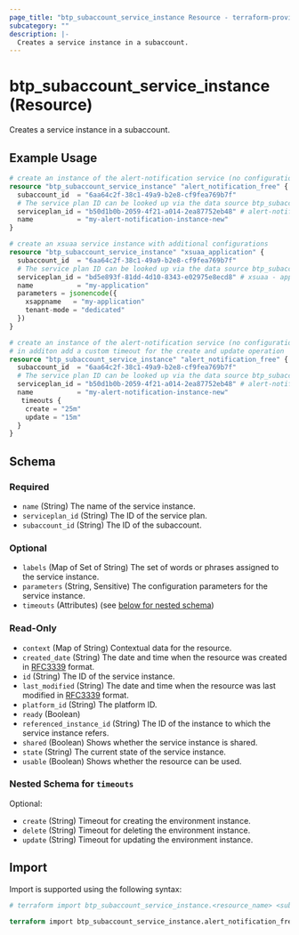 ```yaml
---
page_title: "btp_subaccount_service_instance Resource - terraform-provider-btp"
subcategory: ""
description: |-
  Creates a service instance in a subaccount.
---
```


# btp_subaccount_service_instance (Resource)

Creates a service instance in a subaccount.

## Example Usage

```terraform
# create an instance of the alert-notification service (no configuration necessary)
resource "btp_subaccount_service_instance" "alert_notification_free" {
  subaccount_id  = "6aa64c2f-38c1-49a9-b2e8-cf9fea769b7f"
  # The service plan ID can be looked up via the data source btp_subaccount_service_plan
  serviceplan_id = "b50d1b0b-2059-4f21-a014-2ea87752eb48" # alert-notification - free
  name           = "my-alert-notification-instance-new"
}

# create an xsuaa service instance with additional configurations
resource "btp_subaccount_service_instance" "xsuaa_application" {
  subaccount_id  = "6aa64c2f-38c1-49a9-b2e8-cf9fea769b7f"
  # The service plan ID can be looked up via the data source btp_subaccount_service_plan
  serviceplan_id = "bd5e893f-81dd-4d10-8343-e02975e8ecd8" # xsuaa - application
  name           = "my-application"
  parameters = jsonencode({
    xsappname   = "my-application"
    tenant-mode = "dedicated"
  })
}

# create an instance of the alert-notification service (no configuration necessary)
# in additon add a custom timeout for the create and update operation
resource "btp_subaccount_service_instance" "alert_notification_free" {
  subaccount_id  = "6aa64c2f-38c1-49a9-b2e8-cf9fea769b7f"
  # The service plan ID can be looked up via the data source btp_subaccount_service_plan
  serviceplan_id = "b50d1b0b-2059-4f21-a014-2ea87752eb48" # alert-notification - free
  name           = "my-alert-notification-instance-new"
   timeouts {
    create = "25m"
    update = "15m"
  }
}
```

<!-- schema generated by tfplugindocs -->
## Schema

### Required

- `name` (String) The name of the service instance.
- `serviceplan_id` (String) The ID of the service plan.
- `subaccount_id` (String) The ID of the subaccount.

### Optional

- `labels` (Map of Set of String) The set of words or phrases assigned to the service instance.
- `parameters` (String, Sensitive) The configuration parameters for the service instance.
- `timeouts` (Attributes) (see [below for nested schema](#nestedatt--timeouts))

### Read-Only

- `context` (Map of String) Contextual data for the resource.
- `created_date` (String) The date and time when the resource was created in [RFC3339](https://www.ietf.org/rfc/rfc3339.txt) format.
- `id` (String) The ID of the service instance.
- `last_modified` (String) The date and time when the resource was last modified in [RFC3339](https://www.ietf.org/rfc/rfc3339.txt) format.
- `platform_id` (String) The platform ID.
- `ready` (Boolean)
- `referenced_instance_id` (String) The ID of the instance to which the service instance refers.
- `shared` (Boolean) Shows whether the service instance is shared.
- `state` (String) The current state of the service instance.
- `usable` (Boolean) Shows whether the resource can be used.

<a id="nestedatt--timeouts"></a>
### Nested Schema for `timeouts`

Optional:

- `create` (String) Timeout for creating the environment instance.
- `delete` (String) Timeout for deleting the environment instance.
- `update` (String) Timeout for updating the environment instance.

## Import

Import is supported using the following syntax:

```terraform
# terraform import btp_subaccount_service_instance.<resource_name> <subaccount_id>,<service_instance_id>

terraform import btp_subaccount_service_instance.alert_notification_free 6aa64c2f-38c1-49a9-b2e8-cf9fea769b7f,6a55f158-41b5-4e63-aa77-84089fa0ab98
```
